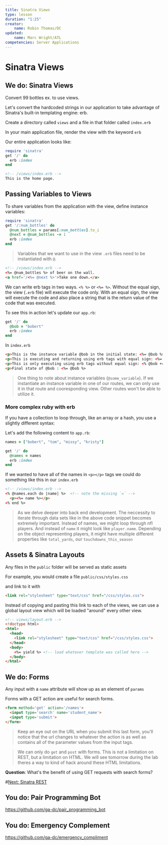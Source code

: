 ```yaml
---
title: Sinatra Views
type: lesson
duration: "1:25"
creator:
    name: Robin Thomas/DC
updated:
	name: Marc Wright/ATL
competencies: Server Applications
---
```


# Sinatra Views

## We do: Sinatra Views

Convert 99 bottles ex. to use views.

Let's convert the hardcoded strings in our application to take advantage of Sinatra's built-in templating engine: erb.

Create a directory called `views` and a file in that folder called `index.erb`

In your main application file, render the view with the keyword `erb`

Our entire application looks like:

```ruby
require 'sinatra'
get '/' do
  erb :index
end
```

```html
<!-- /views/index.erb -->
This is the home page.
```

## Passing Variables to Views

To share variables from the application with the view, define instance variables:


```ruby
require 'sinatra'
get '/:num_bottles' do
  @num_bottles = params[:num_bottles].to_i
  @next = @num_bottles -= 1
  erb :index
end
```

> Variables that we want to use in the view `.erb` files need to be instantiated with `@`.

```html
<!-- /views/index.erb -->
<%= @num_bottles %> of beer on the wall.
<a href='/<%= @next %>'>Take one down.</a>
```


We can write erb tags in two ways. `<% %>` or `<%= %>`. Without the equal sign, the view (`.erb` file) will execute the code only. With an equal sign, the view will execute the code and also place a string that is the return value of the code that was executed.

To see this in action let's update our `app.rb`:

```ruby
get '/' do
  @bob = "bobert"
  erb :index
end
```

In `index.erb`

```html
<p>This is the instance variable @bob in the initial state: <%= @bob %></p>
<p>This is executing and returning using erb tags with equal sign: <%= @bob += "(using equals in erb)" %><p>
<p>This is only executing using erb tags without equal sign: <% @bob += "(not using equals in erb)" %><p>
<p>Final state of @bob : <%= @bob %>

```

> One thing to note about instance variables (`@some_variable`). If we instantiate an instance variable in one of our routes, we can only use it in that route and cooresponding view. Other routes won't be able to utilize it.

### More complex ruby with erb

If you have a collection to loop through, like an array or a hash, you use
a slightly different syntax:

Let's add the following content to `app.rb`:

```ruby
names = ["bobert", "tom", "missy", "kristy"]

get '/' do
  @names = names
  erb :index
end
```

If we wanted to have all of the names in `<p></p>` tags we could do something like this in our `index.erb`

```html
<!-- /views/index.erb -->
<% @names.each do |name| %>  <!-- note the missing `=` -->
  <p><%= name %></p>
<% end %>
```

> As we delve deeper into back end development. The neccessity to iterate through data sets like in the above code snippet becomes extremely important. Instead of names, we might loop through nfl players. And instead of `name` it might look like `player.name`. Depending on the object representing players, it might have multiple different properties like `total_yards`, our `touchdowns_this_season`

## Assets & Sinatra Layouts

Any files in the `public` folder will be served as static assets

For example, you would create a file `public/css/styles.css`

and link to it with

```html
<link rel="stylesheet" type="text/css" href="/css/styles.css">
```

Instead of copying and pasting this link to each of the views, we can use a global layout view
which will be loaded "around" every other view.

```html
<!-- views/layout.erb -->
<!doctype html>
<html>
  <head>
    <link rel="stylesheet" type="text/css" href="/css/styles.css">
  </head>
  <body>
    <%= yield %> <!-- load whatever template was called here -->
  </body>
</html>
```

## We do: Forms


Any input with a `name` attribute will show up as an element of `params`

Forms with a GET action are useful for search forms.

```html
<form method='get' action='/names'>
  <input type='search' name='student_name'>
  <input type='submit'>
</form>
```

> Keep an eye out on the URL when you submit this last form, you'll notice that the url changes to whatever the action is as well as contains all of the parameter values from the input tags.

> We can only do `get` and `post` with forms. This is not a limitation on REST, but a limitation on HTML. We will see tomorrow during the lab theres a way to kind of hack around these HTML limitations.

**Question**: What's the benefit of using GET requests with search forms?

#[Next: Sinatra REST](rest.md)

## You do: Pair Programming Bot

https://github.com/ga-dc/pair_programming_bot

## You do: Emergency Complement

https://github.com/ga-dc/emergency_compliment
